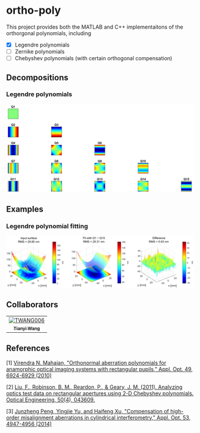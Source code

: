 # ortho-poly

This project provides both the MATLAB and C++ implementaitons of the orthorgonal polynomials, including
  - [x] Legendre polynomials
  - [ ] Zernike polynomials
  - [ ] Chebyshev polynomials (with certain orthogonal compensation)

## Decompositions
### Legendre polynomials
![Legendre polynomials](/images/legendre_first_15.jpg)

## Examples
### Legendre polynomial fitting
![Legendre polynomial fitting example](/images/legendre_fitting_example.jpg)

## Collaborators
<!-- readme: collaborators -start -->
<table>
<tr>
    <td align="center">
        <a href="https://github.com/TWANG006">
            <img src="https://avatars.githubusercontent.com/u/10113392?v=4" width="100;" alt="TWANG006"/>
            <br />
            <sub><b>Tianyi Wang</b></sub>
        </a>
    </td></tr>
</table>
<!-- readme: collaborators -end -->

## References
[1] [Virendra N. Mahajan, "Orthonormal aberration polynomials for anamorphic optical imaging systems with rectangular pupils," Appl. Opt. 49, 6924-6929 (2010)](https://doi.org/10.1364/AO.49.006924)

[2] [Liu, F., Robinson, B. M., Reardon, P., & Geary, J. M. (2011). Analyzing optics test data on rectangular apertures using 2-D Chebyshev polynomials. Optical Engineering, 50(4), 043609.](https://www.spiedigitallibrary.org/journals/optical-engineering/volume-50/issue-04/043609/Analyzing-optics-test-data-on-rectangular-apertures-using-2-D/10.1117/1.3569692.pdf)

[3] [Junzheng Peng, Yingjie Yu, and Haifeng Xu, "Compensation of high-order misalignment aberrations in cylindrical interferometry," Appl. Opt. 53, 4947-4956 (2014)](https://doi.org/10.1364/AO.53.004947)
